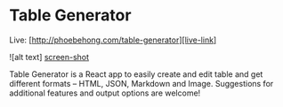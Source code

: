 # Table Generator

Live: [http://phoebehong.com/table-generator][live-link]

![alt text] [screen-shot]

Table Generator is a React app to easily create and edit table and get different formats – HTML, JSON, Markdown and Image. Suggestions for additional features and output options are welcome!

[live-link]: http://phoebehong/table-generator
[screen-shot]: screenshot.png "Table Generator"
